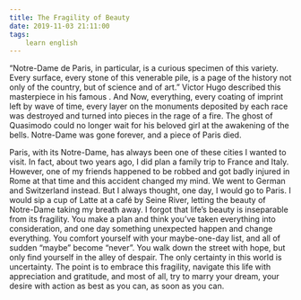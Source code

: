 ```yaml
---
title: The Fragility of Beauty
date: 2019-11-03 21:11:00
tags:
    learn english
---
```

“Notre-Dame de Paris, in particular, is a curious specimen of
this variety. Every surface, every stone of this venerable pile, is a page of
the history not only of the country, but of science and of art.” Victor Hugo
described this masterpiece in his famous <Notre-Dame de Paris> . And Now,
everything, every coating of imprint left by wave of time, every layer on the
monuments deposited by each race was destroyed and turned into pieces in the
rage of a fire. The ghost of Quasimodo could no longer wait for his beloved
girl at the awakening of the bells. Notre-Dame was gone forever, and a piece of
Paris died. 

Paris, with its Notre-Dame, has always been one of these cities I
wanted to visit. In fact, about two years ago, I did plan a family trip to
France and Italy. However, one of my friends happened to be robbed and got badly
injured in Rome at that time and this accident changed my mind. We went to
German and Switzerland instead. But I always thought, one day, I would go to Paris.
I would sip a cup of Latte at a café by Seine River, letting the beauty of
Notre-Dame taking my breath away. I forgot that life’s beauty is inseparable
from its fragility. You make a plan and think you’ve taken everything into
consideration, and one day something unexpected happen and change everything.
You comfort yourself with your maybe-one-day list, and all of sudden “maybe”
become “never”. You walk down the street with hope, but only find yourself in
the alley of despair. The only certainty in this world is uncertainty. The
point is to embrace this fragility, navigate this life with appreciation and
gratitude, and most of all, try to marry your dream, your desire with action as
best as you can, as soon as you can. 
